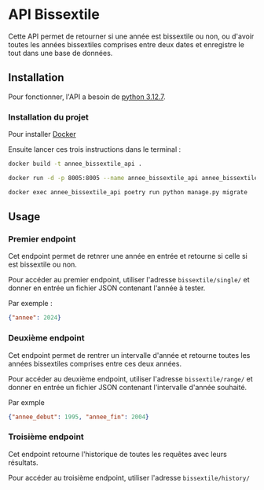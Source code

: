 # API Bissextile
Cette API permet de retourner si une année est bissextile ou non, 
ou d'avoir toutes les années bissextiles comprises entre deux dates 
et enregistre le tout dans une base de données.

## Installation
Pour fonctionner, l'API a besoin de [python 3.12.7](https://www.python.org/downloads/).

### Installation du projet 
Pour installer [Docker](https://docs.docker.com/)

Ensuite lancer ces trois instructions dans le terminal :
```bash
docker build -t annee_bissextile_api .
```

```bash
docker run -d -p 8005:8005 --name annee_bissextile_api annee_bissextile_api
```

```bash
docker exec annee_bissextile_api poetry run python manage.py migrate
```

## Usage

### Premier endpoint
Cet endpoint permet de retnrer une année en entrée et retourne si celle si est bissextile ou non.

Pour accéder au premier endpoint, utiliser l'adresse `bissextile/single/`
et donner en entrée un fichier JSON contenant l'année à tester. 

Par exemple :
```json
{"annee": 2024}
```

### Deuxième endpoint
Cet endpoint permet de rentrer un intervalle d'année et retourne toutes les années bissextiles comprises entre ces deux années.

Pour accéder au deuxième endpoint, utiliser l'adresse `bissextile/range/`
et donner en entrée un fichier JSON contenant l'intervalle d'année souhaité. 

Par exmple 
```json
{"annee_debut": 1995, "annee_fin": 2004}
```

### Troisième endpoint
Cet endpoint retourne l'historique de toutes les requêtes avec leurs résultats.

Pour accéder au troisième endpoint, utiliser l'adresse `bissextile/history/`